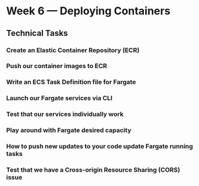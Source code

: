 # Week 6 — Deploying Containers

## Technical Tasks

### Create an Elastic Container Repository (ECR)

### Push our container images to ECR

### Write an ECS Task Definition file for Fargate

### Launch our Fargate services via CLI

### Test that our services individually work

### Play around with Fargate desired capacity

### How to push new updates to your code update Fargate running tasks

### Test that we have a Cross-origin Resource Sharing (CORS) issue